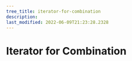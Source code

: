```yaml
---
tree_title: iterator-for-combination
description: 
last_modified: 2022-06-09T21:23:28.2328
---
```


# Iterator for Combination
